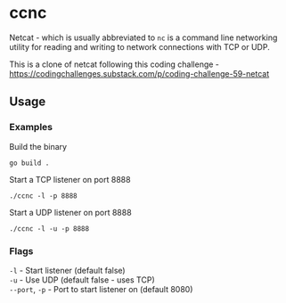 # ccnc

Netcat - which is usually abbreviated to `nc` is a command line networking utility for reading and writing to network connections with TCP or UDP.  

This is a clone of netcat following this coding challenge - https://codingchallenges.substack.com/p/coding-challenge-59-netcat

## Usage

### Examples

Build the binary
```shell
go build .
```

Start a TCP listener on port 8888
```shell
./ccnc -l -p 8888
```

Start a UDP listener on port 8888
```shell
./ccnc -l -u -p 8888
```

### Flags

`-l` - Start listener (default false)  
`-u` - Use UDP (default false - uses TCP)  
`--port`, `-p` - Port to start listener on (default 8080) 
